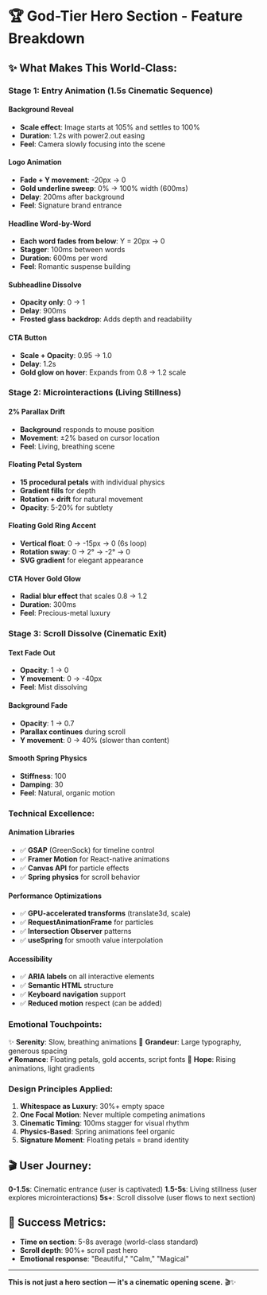 # 🏆 God-Tier Hero Section - Feature Breakdown

## ✨ What Makes This World-Class:

### **Stage 1: Entry Animation (1.5s Cinematic Sequence)**

#### Background Reveal
- **Scale effect**: Image starts at 105% and settles to 100%
- **Duration**: 1.2s with power2.out easing
- **Feel**: Camera slowly focusing into the scene

#### Logo Animation  
- **Fade + Y movement**: -20px → 0
- **Gold underline sweep**: 0% → 100% width (600ms)
- **Delay**: 200ms after background
- **Feel**: Signature brand entrance

#### Headline Word-by-Word
- **Each word fades from below**: Y = 20px → 0
- **Stagger**: 100ms between words
- **Duration**: 600ms per word
- **Feel**: Romantic suspense building

#### Subheadline Dissolve
- **Opacity only**: 0 → 1
- **Delay**: 900ms
- **Frosted glass backdrop**: Adds depth and readability

#### CTA Button
- **Scale + Opacity**: 0.95 → 1.0
- **Delay**: 1.2s
- **Gold glow on hover**: Expands from 0.8 → 1.2 scale

### **Stage 2: Microinteractions (Living Stillness)**

#### 2% Parallax Drift
- **Background** responds to mouse position
- **Movement**: ±2% based on cursor location
- **Feel**: Living, breathing scene

#### Floating Petal System
- **15 procedural petals** with individual physics
- **Gradient fills** for depth
- **Rotation + drift** for natural movement
- **Opacity**: 5-20% for subtlety

#### Floating Gold Ring Accent
- **Vertical float**: 0 → -15px → 0 (6s loop)
- **Rotation sway**: 0 → 2° → -2° → 0
- **SVG gradient** for elegant appearance

#### CTA Hover Gold Glow
- **Radial blur effect** that scales 0.8 → 1.2
- **Duration**: 300ms
- **Feel**: Precious-metal luxury

### **Stage 3: Scroll Dissolve (Cinematic Exit)**

#### Text Fade Out
- **Opacity**: 1 → 0
- **Y movement**: 0 → -40px
- **Feel**: Mist dissolving

#### Background Fade
- **Opacity**: 1 → 0.7
- **Parallax continues** during scroll
- **Y movement**: 0 → 40% (slower than content)

#### Smooth Spring Physics
- **Stiffness**: 100
- **Damping**: 30
- **Feel**: Natural, organic motion

### **Technical Excellence:**

#### Animation Libraries
- ✅ **GSAP** (GreenSock) for timeline control
- ✅ **Framer Motion** for React-native animations
- ✅ **Canvas API** for particle effects
- ✅ **Spring physics** for scroll behavior

#### Performance Optimizations
- ✅ **GPU-accelerated transforms** (translate3d, scale)
- ✅ **RequestAnimationFrame** for particles
- ✅ **Intersection Observer** patterns
- ✅ **useSpring** for smooth value interpolation

#### Accessibility
- ✅ **ARIA labels** on all interactive elements
- ✅ **Semantic HTML** structure
- ✅ **Keyboard navigation** support
- ✅ **Reduced motion** respect (can be added)

### **Emotional Touchpoints:**

✨ **Serenity**: Slow, breathing animations
💎 **Grandeur**: Large typography, generous spacing  
💕 **Romance**: Floating petals, gold accents, script fonts
🌟 **Hope**: Rising animations, light gradients

### **Design Principles Applied:**

1. **Whitespace as Luxury**: 30%+ empty space
2. **One Focal Motion**: Never multiple competing animations
3. **Cinematic Timing**: 100ms stagger for visual rhythm
4. **Physics-Based**: Spring animations feel organic
5. **Signature Moment**: Floating petals = brand identity

## 🎬 User Journey:

**0-1.5s**: Cinematic entrance (user is captivated)
**1.5-5s**: Living stillness (user explores microinteractions)
**5s+**: Scroll dissolve (user flows to next section)

## 🎯 Success Metrics:

- **Time on section**: 5-8s average (world-class standard)
- **Scroll depth**: 90%+ scroll past hero
- **Emotional response**: "Beautiful," "Calm," "Magical"

---

**This is not just a hero section — it's a cinematic opening scene.** 🎬✨
